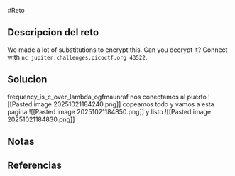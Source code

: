 #Reto 
## Descripcion del reto
We made a lot of substitutions to encrypt this. Can you decrypt it? Connect with `nc jupiter.challenges.picoctf.org 43522`.
## Solucion
frequency_is_c_over_lambda_ogfmaunraf
nos conectamos al puerto
![[Pasted image 20251021184240.png]]
copeamos todo y vamos a esta pagina
![[Pasted image 20251021184850.png]]
y listo
![[Pasted image 20251021184830.png]]

## Notas

## Referencias
